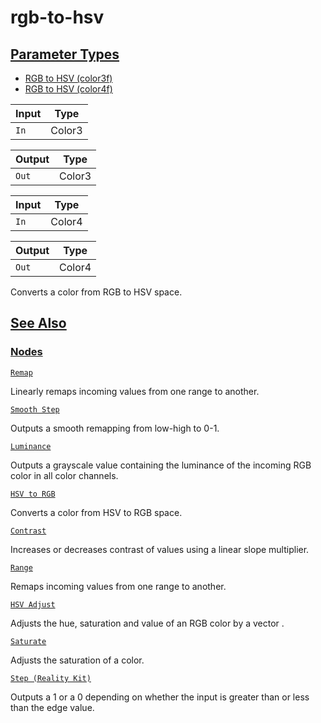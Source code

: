# rgb-to-hsv


[Parameter Types](/documentation/shadergraph/adjustment/rgb-to-hsv#Parameter-Types)
-----------------------------------------------------------------------------------

* [RGB to HSV (color3f)](#)
* [RGB to HSV (color4f)](#)

| Input | Type |
| --- | --- |
| `In` | Color3 |

| Output | Type |
| --- | --- |
| `Out` | Color3 |

| Input | Type |
| --- | --- |
| `In` | Color4 |

| Output | Type |
| --- | --- |
| `Out` | Color4 |

 Converts a color from RGB to HSV space.

[See Also](/documentation/shadergraph/adjustment/rgb-to-hsv#see-also)
---------------------------------------------------------------------

### [Nodes](/documentation/shadergraph/adjustment/rgb-to-hsv#nodes)

[`Remap`](/documentation/shadergraph/adjustment/remap)

 Linearly remaps incoming values from one range to another.
 

[`Smooth Step`](/documentation/shadergraph/adjustment/smooth-step)

 Outputs a smooth remapping from low-high to 0-1.
 

[`Luminance`](/documentation/shadergraph/adjustment/luminance)

 Outputs a grayscale value containing the luminance of the incoming RGB color in all color channels.
 

[`HSV to RGB`](/documentation/shadergraph/adjustment/hsv-to-rgb)

 Converts a color from HSV to RGB space.
 

[`Contrast`](/documentation/shadergraph/adjustment/contrast)

 Increases or decreases contrast of values using a linear slope multiplier.
 

[`Range`](/documentation/shadergraph/adjustment/range)

 Remaps incoming values from one range to another.
 

[`HSV Adjust`](/documentation/shadergraph/adjustment/hsv-adjust)

 Adjusts the hue, saturation and value of an RGB color by a vector .
 

[`Saturate`](/documentation/shadergraph/adjustment/saturate)

 Adjusts the saturation of a color.
 

[`Step (Reality
  Kit)`](/documentation/shadergraph/adjustment/step-(realitykit))

 Outputs a 1 or a 0 depending on whether the input is greater than or less than the edge value.
 

